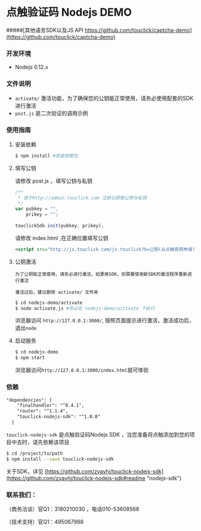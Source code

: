 # 点触验证码 Nodejs DEMO

#####[其他语言SDK以及JS API https://github.com/touclick/captcha-demo](https://github.com/touclick/captcha-demo)

### 开发环境
* Nodejs 0.12.x

### 文件说明

* `activate/` 激活功能，为了确保您的公钥能正常使用，请务必使用配套的SDK进行激活
* `post.js` 是二次验证的调用示例

### 使用指南

1. 安装依赖

	```bash
	$ npm install #安装依赖包
	```
2. 填写公钥

	请修改 post.js ，填写公钥与私钥

	```javascript
	/**
	 * 请于http://admin.touclick.com 注册以获取公钥与私钥
	 */
	var pubkey = "",
		prikey = "";
		
	touclickSdk.init(pubkey, prikey);
	```

	请修改 index.html ,在正确位置填写公钥

	```xml
	<script src="http://js.touclick.com/js.touclick?b=公钥(从点触官网申请)" ></script>
	```

3. 公钥激活

	`为了公钥能正常使用，请务必进行激活，如更换SDK，则需要使用新SDK的激活程序重新进行激活`

	`激活过后，建议删除 activate/ 文件夹`

	```bash
	$ cd nodejs-demo/activate
	$ node activate.js #务必在 nodejs-demo/activate 下执行
	```

	浏览器访问 `http://127.0.0.1:3000/`, 按照页面提示进行激活，激活成功后，退出`node`

4. 启动服务

	```bash
	$ cd nodejs-demo
	$ npm start
	```

	浏览器访问`http://127.0.0.1:3000/index.html`就可体验

### 依赖

```xml
"dependencies": {
    "finalhandler": "^0.4.1",
    "router": "^1.1.4",
    "touclick-nodejs-sdk": "^1.0.0" 
  }
```
`touclick-nodejs-sdk` 是点触验证码Nodejs SDK ，当您准备将点触添加到您的项目中去时，请先依赖该项目

```bash
$ cd /project/to/path 
$ npm install --save touclick-nodejs-sdk
```

关于SDK，详见 [https://github.com/zyayhj/touclick-nodejs-sdk](https://github.com/zyayhj/touclick-nodejs-sdk#readme "nodejs-sdk")

### 联系我们：
（商务洽谈）官Q1：3180210030 ，电话010-53608568

（技术支持）官Q1：495067988  

